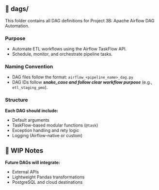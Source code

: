 ## 📁 dags/

This folder contains all DAG definitions for Project 3B: Apache Airflow DAG Automation.

### Purpose
- Automate ETL workflows using the Airflow TaskFlow API.
- Schedule, monitor, and orchestrate pipeline tasks.

### Naming Convention
- DAG files follow the format: `airflow_<pipeline_name>_dag.py`
- DAG IDs follow ***snake_case and follow clear workflow purpose*** (e.g., `etl_staging_pmo`).

### Structure
**Each DAG should include:**
- Default arguments
- TaskFlow-based modular functions (`@task`)
- Exception handling and rety logic
- Logging (Airflow-native or custom)

## 🚧 WIP Notes
**Future DAGs will integrate:**
- External APIs
- Lightweight Pandas transformations
- PostgreSQL and cloud destinations
